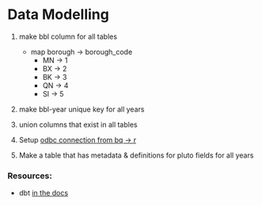 # Data Modelling

1. make bbl column for all tables
    - map borough -> borough_code	
        -  MN -> 1
        -  BX -> 2
        -  BK -> 3
        -  QN -> 4
        -  SI -> 5

1. make bbl-year unique key for all years
1. union columns that exist in all tables

1. Setup [odbc connection from bq -> r](https://bigrquery.r-dbi.org/)
1. Make a table that has metadata & definitions for pluto fields for all years


### Resources:
-  dbt [in the docs](https://docs.getdbt.com/docs/introduction)

